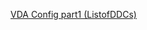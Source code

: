 [VDA Config part1 (ListofDDCs)](https://www.citrix.com/blogs/2016/07/12/vda-configuration-options-part-1/)
